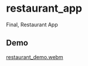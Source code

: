 # restaurant_app
Final, Restaurant App

## Demo
[restaurant_demo.webm](https://github.com/verindrarizya/restaurant_app/assets/65704224/3ee0bc39-f9cd-49d9-a8c9-07492cfc4399)
